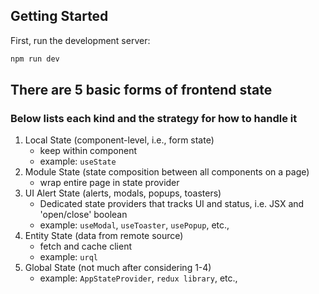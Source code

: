 ## Getting Started

First, run the development server:

```bash
npm run dev

```

## There are 5 basic forms of frontend state

### Below lists each kind and the strategy for how to handle it

1. Local State (component-level, i.e., form state)
   - keep within component
   - example: `useState`
2. Module State (state composition between all components on a page)
   - wrap entire page in state provider
3. UI Alert State (alerts, modals, popups, toasters)
   - Dedicated state providers that tracks UI and status, i.e. JSX and 'open/close' boolean
   - example: `useModal`, `useToaster`, `usePopup`, etc.,
4. Entity State (data from remote source)
   - fetch and cache client
   - example: `urql`
5. Global State (not much after considering 1-4)
   - example: `AppStateProvider`, `redux library`, etc.,
